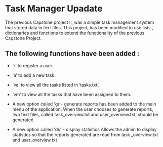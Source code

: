 # Task Manager Upadate
The previous Capstone project II, was a simple task management system that stored data in text files. This project, has been modified to use lists , dictionaries and functions to extend the functionality of the previous Capstone Project.

## The following functions have been added :
- ‘r’ to register a user.
- ‘a’ to add a new task.
- ‘va’ to view all the tasks listed in ‘tasks.txt’.
- ‘vm’ to view all the tasks that have been assigned to them.

- A new option called 'gr'- generate reports has been added to the main menu of the application. 
When the user chooses to generate reports, two text files, called task_overview.txt and user_overview.txt, should be generated. 

- A new option called 'ds' - display statistics
Allows the admin to display statistics so that the reports generated are read from task _overview.txt and user_overview.txt
